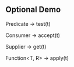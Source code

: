 Optional Demo
----------------------

Predicate<T> -> test(t)

Consumer<T> -> accept(t)

Supplier -> get(t)

Function<T, R> -> apply(t)
